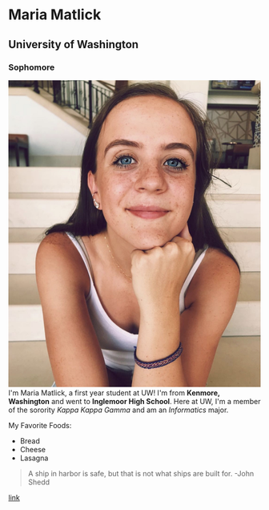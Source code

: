 # Maria Matlick
## University of Washington
### Sophomore
![Alt InfoPicture](/InfoPicture.jpeg)
I'm Maria Matlick, a first year student at UW! I'm from **Kenmore, Washington** and went to **Inglemoor High School**. Here at UW, I'm a member of the sorority *Kappa Kappa Gamma* and am an *Informatics* major.

My Favorite Foods:
* Bread
* Cheese
* Lasagna

> A ship in harbor is safe, but that is not what ships are built for. -John Shedd

[link](https://michaelhyatt.com/photos/ship-harbor-safe-not-ships-built-john-shedd/)
